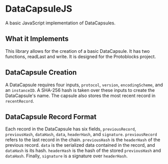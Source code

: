 # DataCapsuleJS

A basic JavaScript implementation of DataCapsules.

## What it Implements

This library allows for the creation of a basic DataCapsule.  It has two functions, readLast and write.  It is designed for the Protoblocks project.

## DataCapsule Creation

A DataCapsule requires four inputs, `protocol`, `version`, `encodingScheme`, and an `instanceID`.  A SHA-256 hash is taken over these inputs to create the DataCapsule's name.  The capsule also stores the most recent record in `recentRecord`.

## DataCapsule Record Format

Each record in the DataCapsule has six fields, `previousRecord`, `previousHash`, `dataHash`, `data`, `headerHash`, and `signature`.  `previousRecord` refers to the last record in the chain.  `previousHash` is the `headerHash` of the previous record.  `data` is the serialized data contained in the record, and `dataHash` is its hash.  `headerHash` is the hash of the stored `previousHash` and `dataHash`.  Finally, `signature` is a signature over `headerHash`.  
